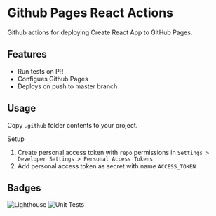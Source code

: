 # Github Pages React Actions
Github actions for deploying Create React App to GitHub Pages.

## Features
* Run tests on PR
* Configues Github Pages
* Deploys on push to master branch

## Usage
Copy `.github` folder contents to your project.

Setup 

1. Create personal access token with `repo` permissions in `Settings > Developer Settings > Personal Access Tokens`
1. Add personal access token as secret with name  `ACCESS_TOKEN`

## Badges

![Lighthouse](https://github.com/briansunter/github-pages-react-actions/workflows/Lighthouse/badge.svg)
![Unit Tests](https://github.com/briansunter/github-pages-react-actions/workflows/Run%20npm%20tests%20on%20PR/badge.svg)
